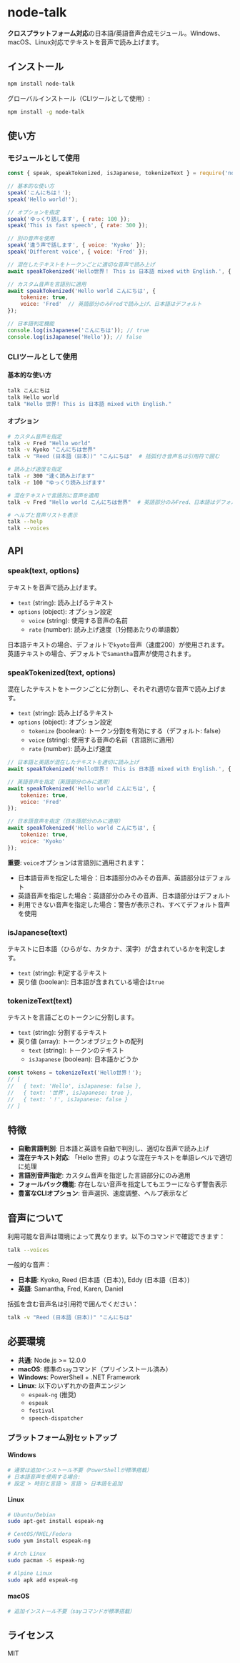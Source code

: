 # node-talk

**クロスプラットフォーム対応**の日本語/英語音声合成モジュール。Windows、macOS、Linux対応でテキストを音声で読み上げます。

## インストール

```bash
npm install node-talk
```

グローバルインストール（CLIツールとして使用）:
```bash
npm install -g node-talk
```

## 使い方

### モジュールとして使用

```javascript
const { speak, speakTokenized, isJapanese, tokenizeText } = require('node-talk');

// 基本的な使い方
speak('こんにちは！');
speak('Hello world!');

// オプションを指定
speak('ゆっくり話します', { rate: 100 });
speak('This is fast speech', { rate: 300 });

// 別の音声を使用
speak('違う声で話します', { voice: 'Kyoko' });
speak('Different voice', { voice: 'Fred' });

// 混在したテキストをトークンごとに適切な音声で読み上げ
await speakTokenized('Hello世界！ This is 日本語 mixed with English.', { tokenize: true });

// カスタム音声を言語別に適用
await speakTokenized('Hello world こんにちは', { 
    tokenize: true,
    voice: 'Fred'  // 英語部分のみFredで読み上げ、日本語はデフォルト
});

// 日本語判定機能
console.log(isJapanese('こんにちは')); // true
console.log(isJapanese('Hello')); // false
```

### CLIツールとして使用

#### 基本的な使い方
```bash
talk こんにちは
talk Hello world
talk "Hello 世界! This is 日本語 mixed with English."
```

#### オプション
```bash
# カスタム音声を指定
talk -v Fred "Hello world"
talk -v Kyoko "こんにちは世界"
talk -v "Reed (日本語（日本）)" "こんにちは"  # 括弧付き音声名は引用符で囲む

# 読み上げ速度を指定
talk -r 300 "速く読み上げます"
talk -r 100 "ゆっくり読み上げます"

# 混在テキストで言語別に音声を適用
talk -v Fred "Hello world こんにちは世界"  # 英語部分のみFred、日本語はデフォルト

# ヘルプと音声リストを表示
talk --help
talk --voices
```

## API

### speak(text, options)

テキストを音声で読み上げます。

- `text` (string): 読み上げるテキスト
- `options` (object): オプション設定
  - `voice` (string): 使用する音声の名前
  - `rate` (number): 読み上げ速度（1分間あたりの単語数）

日本語テキストの場合、デフォルトで`kyoto`音声（速度200）が使用されます。
英語テキストの場合、デフォルトで`Samantha`音声が使用されます。

### speakTokenized(text, options)

混在したテキストをトークンごとに分割し、それぞれ適切な音声で読み上げます。

- `text` (string): 読み上げるテキスト
- `options` (object): オプション設定
  - `tokenize` (boolean): トークン分割を有効にする（デフォルト: false）
  - `voice` (string): 使用する音声の名前（言語別に適用）
  - `rate` (number): 読み上げ速度

```javascript
// 日本語と英語が混在したテキストを適切に読み上げ
await speakTokenized('Hello世界！ This is 日本語 mixed with English.', { tokenize: true });

// 英語音声を指定（英語部分のみに適用）
await speakTokenized('Hello world こんにちは', { 
    tokenize: true, 
    voice: 'Fred' 
});

// 日本語音声を指定（日本語部分のみに適用）
await speakTokenized('Hello world こんにちは', { 
    tokenize: true, 
    voice: 'Kyoko' 
});
```

**重要**: `voice`オプションは言語別に適用されます：
- 日本語音声を指定した場合：日本語部分のみその音声、英語部分はデフォルト
- 英語音声を指定した場合：英語部分のみその音声、日本語部分はデフォルト
- 利用できない音声を指定した場合：警告が表示され、すべてデフォルト音声を使用

### isJapanese(text)

テキストに日本語（ひらがな、カタカナ、漢字）が含まれているかを判定します。

- `text` (string): 判定するテキスト
- 戻り値 (boolean): 日本語が含まれている場合は`true`

### tokenizeText(text)

テキストを言語ごとのトークンに分割します。

- `text` (string): 分割するテキスト
- 戻り値 (array): トークンオブジェクトの配列
  - `text` (string): トークンのテキスト
  - `isJapanese` (boolean): 日本語かどうか

```javascript
const tokens = tokenizeText('Hello世界！');
// [
//   { text: 'Hello', isJapanese: false },
//   { text: '世界', isJapanese: true },
//   { text: '！', isJapanese: false }
// ]
```

## 特徴

- **自動言語判別**: 日本語と英語を自動で判別し、適切な音声で読み上げ
- **混在テキスト対応**: 「Hello 世界」のような混在テキストを単語レベルで適切に処理
- **言語別音声指定**: カスタム音声を指定した言語部分にのみ適用
- **フォールバック機能**: 存在しない音声を指定してもエラーにならず警告表示
- **豊富なCLIオプション**: 音声選択、速度調整、ヘルプ表示など

## 音声について

利用可能な音声は環境によって異なります。以下のコマンドで確認できます：

```bash
talk --voices
```

一般的な音声：
- **日本語**: Kyoko, Reed (日本語（日本）), Eddy (日本語（日本）)
- **英語**: Samantha, Fred, Karen, Daniel

括弧を含む音声名は引用符で囲んでください：
```bash
talk -v "Reed (日本語（日本）)" "こんにちは"
```

## 必要環境

- **共通**: Node.js >= 12.0.0
- **macOS**: 標準の`say`コマンド（プリインストール済み）
- **Windows**: PowerShell + .NET Framework
- **Linux**: 以下のいずれかの音声エンジン
  - `espeak-ng` (推奨)
  - `espeak`
  - `festival`
  - `speech-dispatcher`

### プラットフォーム別セットアップ

#### Windows
```bash
# 通常は追加インストール不要（PowerShellが標準搭載）
# 日本語音声を使用する場合:
# 設定 > 時刻と言語 > 言語 > 日本語を追加
```

#### Linux
```bash
# Ubuntu/Debian
sudo apt-get install espeak-ng

# CentOS/RHEL/Fedora
sudo yum install espeak-ng

# Arch Linux
sudo pacman -S espeak-ng

# Alpine Linux
sudo apk add espeak-ng
```

#### macOS
```bash
# 追加インストール不要（sayコマンドが標準搭載）
```

## ライセンス

MIT